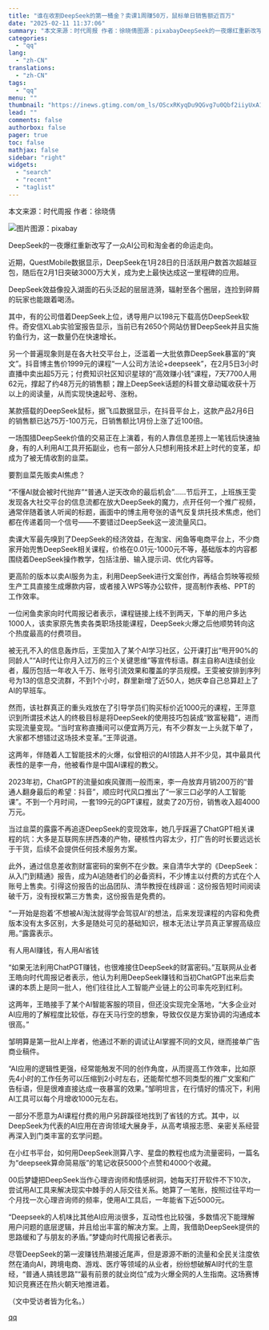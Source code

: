 ```yaml
---
title: "谁在收割DeepSeek的第一桶金？卖课1周赚50万，鼠标单日销售额近百万"
date: "2025-02-11 11:37:06"
summary: "本文来源：时代周报 作者：徐晓倩图源：pixabayDeepSeek的一夜爆红重新改写了一众AI公司..."
categories:
  - "qq"
lang:
  - "zh-CN"
translations:
  - "zh-CN"
tags:
  - "qq"
menu: ""
thumbnail: "https://inews.gtimg.com/om_ls/OScxRKyqDu9QGvg7u0Qbf2iiyUxA1YFKx72HKpQZyD3w4AA_640360/0"
lead: ""
comments: false
authorbox: false
pager: true
toc: false
mathjax: false
sidebar: "right"
widgets:
  - "search"
  - "recent"
  - "taglist"
---
```


本文来源：时代周报 作者：徐晓倩

![图片](https://inews.gtimg.com/om_bt/O_1mSC4gQcL_kIuP8PiKPu67ic9i4H8EjXyS9DuV3Y-X8AA/641)图源：pixabay

DeepSeek的一夜爆红重新改写了一众AI公司和淘金者的命运走向。

近期，QuestMobile数据显示，DeepSeek在1月28日的日活跃用户数首次超越豆包，随后在2月1日突破3000万大关，成为史上最快达成这一里程碑的应用。

DeepSeek效益像投入湖面的石头泛起的层层涟漪，辐射至各个圈层，连捡到碎屑的玩家也能跟着喝汤。

其中，有的公司借着DeepSeek上位，诱导用户以198元下载高仿DeepSeek软件。奇安信XLab实验室报告显示，当前已有2650个网站仿冒DeepSeek并且实施钓鱼行为，这一数量仍在快速增长。

另一个普遍现象则是在各大社交平台上，泛滥着一大批依靠DeepSeek暴富的“爽文”。抖音博主售价1999元的课程“一人公司方法论+deepseek”，在2月5日3小时直播中卖出超5万元；付费知识社区知识星球的“高效赚小钱”课程，7天7700人用62元，撑起了约48万元的销售额；蹭上DeepSeek话题的科普文章动辄收获十万以上的阅读量，从而实现快速起号、涨粉。

某款搭载的DeepSeek鼠标，据飞瓜数据显示，在抖音平台上，这款产品2月6日的销售额已达75万-100万元，日销售额比1月份上涨了近100倍。

一场围猎DeepSeek价值的交易正在上演着，有的人靠信息差捞上一笔钱后快速抽身，有的人利用AI工具开拓副业，也有一部分人只想利用技术赶上时代的变革，却成为了被无情收割的韭菜。

要割韭菜先贩卖AI焦虑？

“不懂AI就会被时代抛弃”“普通人逆天改命的最后机会”……节后开工，上班族王雯发现各大社交平台的信息流都在放大DeepSeek的魔力，点开任何一个推广视频，通常伴随着骇人听闻的标题，画面中的博主用夸张的语气反复烘托技术焦虑，他们都在传递着同一个信号——不要错过DeepSeek这一波流量风口。

卖课大军最先嗅到了DeepSeek的经济效益，在淘宝、闲鱼等电商平台上，不少商家开始兜售DeepSeek相关课程，价格在0.01元-1000元不等，基础版本的内容都围绕着DeepSeek操作教学，包括注册、输入提示词、优化内容等。

更高阶的版本以卖AI服务为主，利用DeepSeek进行文案创作，再结合剪映等视频生产工具直接生成爆款内容，或者接入WPS等办公软件，提高制作表格、PPT的工作效率。

一位闲鱼卖家向时代周报记者表示，课程链接上线不到两天，下单的用户多达1000人，该卖家原先售卖各类职场技能课程，DeepSeek火爆之后他顺势转向这个热度最高的付费项目。

被无孔不入的信息轰炸后，王雯加入了某个AI学习社区，公开课打出“甩开90%的同龄人”“AI时代让你月入过万的三个关键思维”等宣传标语。群主自称AI连续创业者，履历包括一年收入千万、账号引流效果和覆盖的学员规模。王雯被安排到序列号为13的信息交流群，不到1个小时，群里新增了近50人，她庆幸自己总算赶上了AI的早班车。

然而，该社群真正的重头戏放在了引导学员们购买标价近1000元的课程，王萍意识到所谓技术达人的终极目标是将DeepSeek的使用技巧包装成“致富秘籍”，进而实现流量变现。“当时宣称直播间可以便宜两万元，有不少群友一上头就下单了，大家都不想错过这场技术变革。”王萍说道。

这两年，伴随着人工智能技术的火爆，似曾相识的AI领路人并不少见，其中最具代表性的是李一舟，他被看作是中国AI课程的教父。

2023年初，ChatGPT的流量如疾风骤雨一般而来，李一舟放弃月销200万的“普通人翻身最后的希望：抖音”，顺应时代风口推出了“一家三口必学的人工智能课”。不到一个月时间，一套199元的GPT课程，就卖了20万份，销售收入超4000万元。

当过韭菜的露露不再追逐DeepSeek的变现效率，她几乎踩遍了ChatGPT相关课程的坑：大多是互联网东拼西凑的产物，硬核性内容太少，打广告的时长要远远长于干货，后续不会提供任何技术服务方案。

此外，通过信息差收割财富密码的案例不在少数。来自清华大学的《DeepSeek：从入门到精通》报告，成为AI追随者们的必备资料，不少博主以付费的方式在个人账号上售卖。引得这份报告的出品团队、清华教授在线辟谣：这份报告短时间阅读破千万，没有授权第三方售卖，这份报告是免费的。

“一开始是抱着‘不想被AI淘汰就得学会驾驭AI’的想法，后来发现课程的内容和免费版本没有太多区别，大多是随处可见的基础知识，根本无法让学员真正掌握高级应用。”露露表示。

有人用AI赚钱，有人用AI省钱

“如果无法利用ChatPGT赚钱，也很难接住DeepSeek的财富密码。”互联网从业者王皓向时代周报记者表示，他认为利用DeepSeek赚钱和当初ChatGPT出来后卖课的本质上是同一批人，他们往往比人工智能产业链上的公司率先吃到红利。

这两年，王皓接手了某个AI智能客服的项目，但还没实现完全落地，“大多企业对AI应用的了解程度比较低，存在天马行空的想象，导致仅仅是方案协调的沟通成本很高。”

邹明算是第一批AI上岸者，他通过不断的调试让AI掌握不同的文风，继而接单广告商业稿件。

“AI应用的逻辑性更强，经常能触发不同的创作角度，从而提高工作效率，比如原先4小时的工作任务可以压缩到2小时左右，还能帮忙想不同类型的推广文案和广告标语，但是很难直接达成一夜暴富的效果。”邹明坦言，在行情好的情况下，利用AI工具可以每个月增收1000元左右。

一部分不愿意为AI课程付费的用户另辟蹊径地找到了省钱的方式。其中，以DeepSeek为代表的AI应用在咨询领域大展身手，从高考填报志愿、亲密关系经营再深入到门类丰富的玄学问题。

在小红书平台，如何用DeepSeek测算八字、星盘的教程也成为流量密码，一篇名为“deepseek算命简易版”的笔记收获5000个点赞和4000个收藏。

00后梦婕把DeepSeek当作心理咨询师和情感树洞，她每天打开软件不下10次，尝试用AI工具来解决现实中棘手的人际交往关系。她算了一笔账，按照过往平均一个月找一次心理咨询师的频率，使用AI工具后，一年能省下近5000元。

“Deepseek的人机味比其他AI应用淡很多，互动性也比较强，多数情况下能理解用户问题的底层逻辑，并且给出丰富的解决方案。上周，我借助DeepSeek提供的思路缓和了与朋友的矛盾。”梦婕向时代周报记者表示。

尽管DeepSeek的第一波赚钱热潮接近尾声，但是源源不断的流量和全民关注度依然在涌向AI，跨境电商、游戏、医疗等领域的从业者，纷纷想破解AI时代的生意经，“普通人搞钱思路”“最有前景的就业岗位”成为火爆全网的人生指南。这场赛博知识竞赛还在热火朝天地推进着。

（文中受访者皆为化名。）

[qq](https://new.qq.com/rain/a/20250211A03IAF00)

